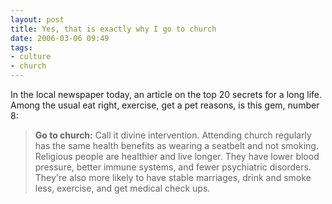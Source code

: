 ```yaml
---
layout: post
title: Yes, that is exactly why I go to church
date: 2006-03-06 09:49
tags:
- culture
- church
---
```

In the local newspaper today, an article on the top 20 secrets for a long life. Among the usual eat right, exercise, get a pet reasons, is this gem, number 8:

>**Go to church:** Call it divine intervention. Attending church regularly has the same health benefits as wearing a seatbelt and not smoking. Religious people are healthier and live longer. They have lower blood pressure, better immune systems, and fewer psychiatric disorders. They're also more likely to have stable marriages, drink and smoke less, exercise, and get medical check ups.
